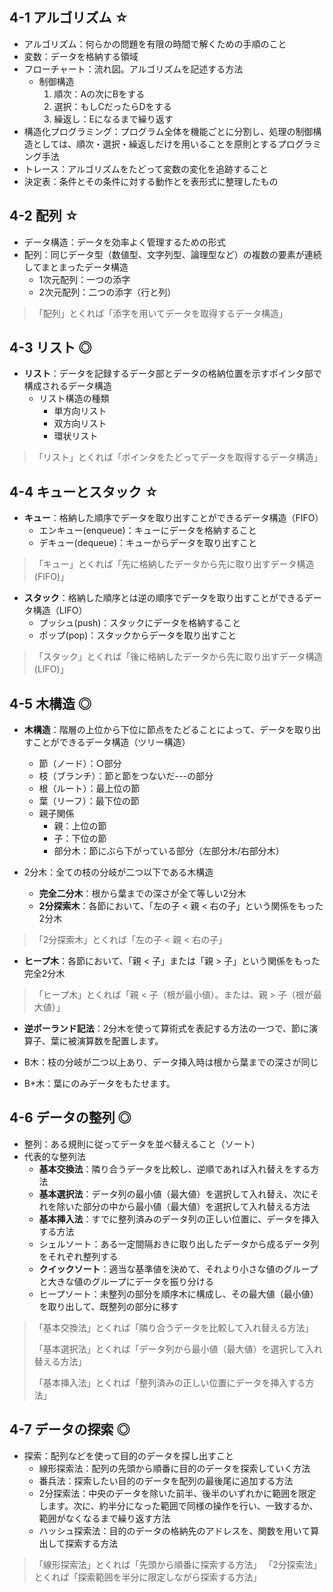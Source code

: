 ## 4-1 アルゴリズム ☆
- アルゴリズム：何らかの問題を有限の時間で解くための手順のこと
- 変数：データを格納する領域
- フローチャート：流れ図。アルゴリズムを記述する方法
  - 制御構造
    1. 順次：Aの次にBをする
    2. 選択：もしCだったらDをする
    4. 繰返し：Eになるまで繰り返す
- 構造化プログラミング：プログラム全体を機能ごとに分割し、処理の制御構造としては、順次・選択・繰返しだけを用いることを原則とするプログラミング手法
- トレース：アルゴリズムをたどって変数の変化を追跡すること
- 決定表：条件とその条件に対する動作とを表形式に整理したもの


## 4-2 配列 ☆
- データ構造：データを効率よく管理するための形式
- 配列：同じデータ型（数値型、文字列型、論理型など）の複数の要素が連続してまとまったデータ構造
  - 1次元配列：一つの添字
  - 2次元配列：二つの添字（行と列）

> 「配列」とくれば「添字を用いてデータを取得するデータ構造」


## 4-3 リスト ◎
- **リスト**：データを記録するデータ部とデータの格納位置を示すポインタ部で構成されるデータ構造
  - リスト構造の種類
    - 単方向リスト
    - 双方向リスト
    - 環状リスト
> 「リスト」とくれば「ポインタをたどってデータを取得するデータ構造」


## 4-4 キューとスタック ☆
- **キュー**：格納した順序でデータを取り出すことができるデータ構造（FIFO）
  - エンキュー(enqueue)：キューにデータを格納すること
  - デキュー(dequeue)：キューからデータを取り出すこと
> 「キュー」とくれば「先に格納したデータから先に取り出すデータ構造(FIFO)」

- **スタック**：格納した順序とは逆の順序でデータを取り出すことができるデータ構造（LIFO）
  - プッシュ(push)：スタックにデータを格納すること
  - ポップ(pop)：スタックからデータを取り出すこと
> 「スタック」とくれば「後に格納したデータから先に取り出すデータ構造(LIFO)」


## 4-5 木構造 ◎
- **木構造**：階層の上位から下位に節点をたどることによって、データを取り出すことができるデータ構造（ツリー構造）
  - 節（ノード）：○部分
  - 枝（ブランチ）：節と節をつないだ---の部分
  - 根（ルート）：最上位の節
  - 葉（リーフ）：最下位の節
  - 親子関係
    - 親：上位の節
    - 子：下位の節
    - 部分木：節にぶら下がっている部分（左部分木/右部分木）

- 2分木：全ての枝の分岐が二つ以下である木構造
  - **完全二分木**：根から葉までの深さが全て等しい2分木
  - **2分探索木**：各節において、「左の子 < 親 < 右の子」という関係をもった2分木

> 「2分探索木」とくれば「左の子 < 親 < 右の子」

- **ヒープ木**：各節において、「親 < 子」または「親 > 子」という関係をもった完全2分木
> 「ヒープ木」とくれば「親 < 子（根が最小値）。または、親 > 子（根が最大値）」

- **逆ポーランド記法**：2分木を使って算術式を表記する方法の一つで、節に演算子、葉に被演算数を配置します。

- B木：枝の分岐が二つ以上あり、データ挿入時は根から葉までの深さが同じ
- B+木：葉にのみデータをもたせます。


## 4-6 データの整列 ◎
- 整列：ある規則に従ってデータを並べ替えること（ソート）
- 代表的な整列法
  - **基本交換法**：隣り合うデータを比較し、逆順であれば入れ替えをする方法
  - **基本選択法**：データ列の最小値（最大値）を選択して入れ替え、次にそれを除いた部分の中から最小値（最大値）を選択して入れ替える方法
  - **基本挿入法**：すでに整列済みのデータ列の正しい位置に、データを挿入する方法
  - シェルソート：ある一定間隔おきに取り出したデータから成るデータ列をそれぞれ整列する
  - **クイックソート**：適当な基準値を決めて、それより小さな値のグループと大きな値のグループにデータを振り分ける
  - ヒープソート：未整列の部分を順序木に構成し、その最大値（最小値）を取り出して、既整列の部分に移す

> 「基本交換法」とくれば「隣り合うデータを比較して入れ替える方法」
> 
> 「基本選択法」とくれば「データ列から最小値（最大値）を選択して入れ替える方法」
> 
> 「基本挿入法」とくれば「整列済みの正しい位置にデータを挿入する方法」


## 4-7 データの探索 ◎
- 探索：配列などを使って目的のデータを探し出すこと
  - 線形探索法：配列の先頭から順番に目的のデータを探索していく方法
  - 番兵法：探索したい目的のデータを配列の最後尾に追加する方法
  - 2分探索法：中央のデータを除いた前半、後半のいずれかに範囲を限定します。次に、約半分になった範囲で同様の操作を行い、一致するか、範囲がなくなるまで繰り返す方法
  - ハッシュ探索法：目的のデータの格納先のアドレスを、関数を用いて算出して探索する方法

> 「線形探索法」とくれば「先頭から順番に探索する方法」
> 「2分探索法」とくれば「探索範囲を半分に限定しながら探索する方法」
